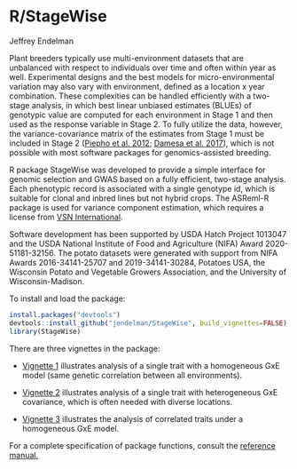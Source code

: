 R/StageWise
================
Jeffrey Endelman

Plant breeders typically use multi-environment datasets that are
unbalanced with respect to individuals over time and often within year
as well. Experimental designs and the best models for
micro-environmental variation may also vary with environment, defined as
a location x year combination. These complexities can be handled
efficiently with a two-stage analysis, in which best linear unbiased
estimates (BLUEs) of genotypic value are computed for each environment
in Stage 1 and then used as the response variable in Stage 2. To fully
utilize the data, however, the variance-covariance matrix of the
estimates from Stage 1 must be included in Stage 2 ([Piepho et
al. 2012](https://doi.org/10.1002/bimj.201100219); [Damesa et
al. 2017](https://doi.org/10.2134/agronj2016.07.0395)), which is not
possible with most software packages for genomics-assisted breeding.

R package StageWise was developed to provide a simple interface for
genomic selection and GWAS based on a fully efficient, two-stage
analysis. Each phenotypic record is associated with a single genotype
id, which is suitable for clonal and inbred lines but not hybrid crops.
The ASReml-R package is used for variance component estimation, which
requires a license from [VSN
International](https://www.vsni.co.uk/software/asreml-r).

Software development has been supported by USDA Hatch Project 1013047
and the USDA National Institute of Food and Agriculture (NIFA) Award
2020-51181-32156. The potato datasets were generated with support from
NIFA Awards 2016-34141-25707 and 2019-34141-30284, Potatoes USA, the
Wisconsin Potato and Vegetable Growers Association, and the University
of Wisconsin-Madison.

To install and load the package:

``` r
install.packages("devtools")
devtools::install_github("jendelman/StageWise", build_vignettes=FALSE)
library(StageWise)
```

There are three vignettes in the package:

-   [Vignette 1](https://jendelman.github.io/StageWise/Vignette1.html)
    illustrates analysis of a single trait with a homogeneous GxE model
    (same genetic correlation between all environments).

-   [Vignette 2](https://jendelman.github.io/StageWise/Vignette2.html)
    illustrates analysis of a single trait with heterogeneous GxE
    covariance, which is often needed with diverse locations.

-   [Vignette 3](https://jendelman.github.io/StageWise/Vignette3.html)
    illustrates the analysis of correlated traits under a homogeneous
    GxE model.

For a complete specification of package functions, consult the
[reference manual.](https://jendelman.github.io/StageWise/manual.pdf)
